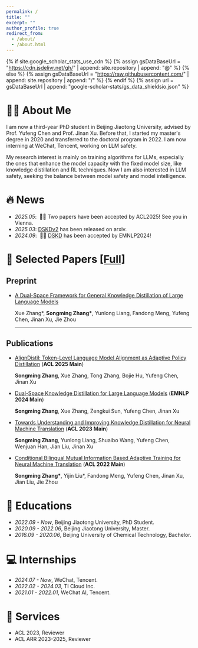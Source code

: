 ```yaml
---
permalink: /
title: ""
excerpt: ""
author_profile: true
redirect_from: 
  - /about/
  - /about.html
---
```


{% if site.google_scholar_stats_use_cdn %}
{% assign gsDataBaseUrl = "https://cdn.jsdelivr.net/gh/" | append: site.repository | append: "@" %}
{% else %}
{% assign gsDataBaseUrl = "https://raw.githubusercontent.com/" | append: site.repository | append: "/" %}
{% endif %}
{% assign url = gsDataBaseUrl | append: "google-scholar-stats/gs_data_shieldsio.json" %}

<span class='anchor' id='about-me'></span>

# 👨‍💻 About Me
I am now a third-year PhD student in Beijing Jiaotong University, advised by Prof. Yufeng Chen and Prof. Jinan Xu. Before that, I started my master's degree in 2020 and transferred to the doctoral program in 2022. I am now interning at WeChat, Tencent, working on LLM safety.

My research interest is mainly on training algorithms for LLMs, especially the ones that enhance the model capacity with the fixed model size, like knowledge distillation and RL techniques. Now I am also interested in LLM safety, seeking the balance between model safety and model intelligence.


# 🔥 News
- *2025.05*: &nbsp;🎉🎉 Two papers have been accepted by ACL2025! See you in Vienna. 
- *2025.03*: [DSKDv2](https://arxiv.org/abs/2504.11426) has been released on arxiv. 
- *2024.09*: &nbsp;🎉🎉 [DSKD](https://arxiv.org/abs/2406.17328) has been accepted by EMNLP2024! 

# 📝 Selected Papers [[Full]](https://scholar.google.com/citations?user=u_bYOuYAAAAJ&hl=zh-CN)

<!-- <div class='paper-box'><div class='paper-box-image'><div><div class="badge">CVPR 2016</div><img src='images/500x300.png' alt="sym" width="100%"></div></div> -->
<!-- <div class='paper-box-text' markdown="1"> -->
## Preprint

- [A Dual-Space Framework for General Knowledge Distillation of Large Language Models](https://arxiv.org/abs/2504.11426)

  Xue Zhang*, **Songming Zhang\***, Yunlong Liang, Fandong Meng, Yufeng Chen, Jinan Xu, Jie Zhou

  ---

## Publications

- [AlignDistil: Token-Level Language Model Alignment as Adaptive Policy Distillation](https://arxiv.org/abs/2503.02832) (**ACL 2025 Main**)

  **Songming Zhang**, Xue Zhang, Tong Zhang, Bojie Hu, Yufeng Chen, Jinan Xu

- [Dual-Space Knowledge Distillation for Large Language Models](https://arxiv.org/abs/2406.17328) (**EMNLP 2024 Main**)

  **Songming Zhang**, Xue Zhang, Zengkui Sun, Yufeng Chen, Jinan Xu

- [Towards Understanding and Improving Knowledge Distillation
for Neural Machine Translation](https://arxiv.org/abs/2305.08096) (**ACL 2023 Main**)

  **Songming Zhang**, Yunlong Liang, Shuaibo Wang, Yufeng Chen, Wenjuan Han, Jian Liu, Jinan Xu

- [Conditional Bilingual Mutual Information Based Adaptive Training for Neural Machine Translation](https://arxiv.org/abs/2203.02951) (**ACL 2022 Main**)

  **Songming Zhang\***, Yijin Liu*, Fandong Meng, Yufeng Chen, Jinan Xu, Jian Liu, Jie Zhou


<!-- [**Project**](https://scholar.google.com/citations?view_op=view_citation&hl=zh-CN&user=DhtAFkwAAAAJ&citation_for_view=DhtAFkwAAAAJ:ALROH1vI_8AC) <strong><span class='show_paper_citations' data='DhtAFkwAAAAJ:ALROH1vI_8AC'></span></strong>
- Lorem ipsum dolor sit amet, consectetur adipiscing elit. Vivamus ornare aliquet ipsum, ac tempus justo dapibus sit amet. 
</div>
</div> -->

<!-- - [Lorem ipsum dolor sit amet, consectetur adipiscing elit. Vivamus ornare aliquet ipsum, ac tempus justo dapibus sit amet](https://github.com), A, B, C, **CVPR 2020** -->

<!-- # 🎖 Honors and Awards
- *2021.10* Lorem ipsum dolor sit amet, consectetur adipiscing elit. Vivamus ornare aliquet ipsum, ac tempus justo dapibus sit amet. 
- *2021.09* Lorem ipsum dolor sit amet, consectetur adipiscing elit. Vivamus ornare aliquet ipsum, ac tempus justo dapibus sit amet.  -->

# 📖 Educations
- *2022.09 - Now*, Beijing Jiaotong University, PhD Student. 
- *2020.09 - 2022.06*, Beijing Jiaotong University, Master.
- *2016.09 - 2020.06*, Beijing University of Chemical Technology, Bachelor. 

<!-- # 💬 Invited Talks
- *2021.06*, Lorem ipsum dolor sit amet, consectetur adipiscing elit. Vivamus ornare aliquet ipsum, ac tempus justo dapibus sit amet. 
- *2021.03*, Lorem ipsum dolor sit amet, consectetur adipiscing elit. Vivamus ornare aliquet ipsum, ac tempus justo dapibus sit amet.  \| [\[video\]](https://github.com/) -->

# 💻 Internships
- *2024.07 - Now*, WeChat, Tencent.
- *2022.02 - 2024.03*, TI Cloud Inc.
- *2021.01 - 2022.01*, WeChat AI, Tencent.

# 🔖 Services
- ACL 2023, Reviewer
- ACL ARR 2023-2025, Reviewer